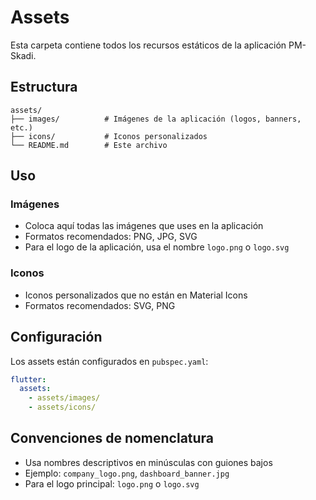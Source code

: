 # Assets

Esta carpeta contiene todos los recursos estáticos de la aplicación PM-Skadi.

## Estructura

```
assets/
├── images/          # Imágenes de la aplicación (logos, banners, etc.)
├── icons/           # Iconos personalizados
└── README.md        # Este archivo
```

## Uso

### Imágenes
- Coloca aquí todas las imágenes que uses en la aplicación
- Formatos recomendados: PNG, JPG, SVG
- Para el logo de la aplicación, usa el nombre `logo.png` o `logo.svg`

### Iconos
- Iconos personalizados que no están en Material Icons
- Formatos recomendados: SVG, PNG

## Configuración

Los assets están configurados en `pubspec.yaml`:

```yaml
flutter:
  assets:
    - assets/images/
    - assets/icons/
```

## Convenciones de nomenclatura

- Usa nombres descriptivos en minúsculas con guiones bajos
- Ejemplo: `company_logo.png`, `dashboard_banner.jpg`
- Para el logo principal: `logo.png` o `logo.svg` 